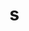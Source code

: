 <!--
 * @Author: your name
 * @Date: 2020-01-18 22:23:09
 * @LastEditTime: 2020-01-18 22:43:49
 * @LastEditors: your name
 * @Description: In User Settings Edit
 * @FilePath: \resyu.github.io\js\primary\chapter2\section1.md
 -->
# s
